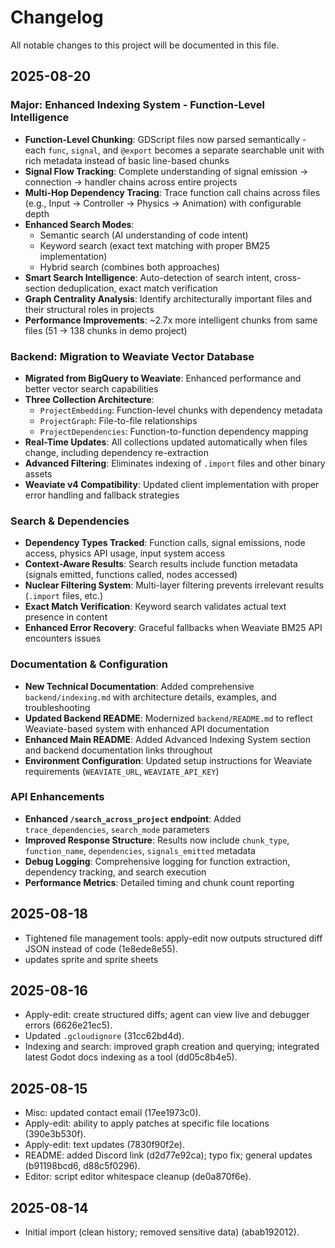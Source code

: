 # Changelog

All notable changes to this project will be documented in this file.

## 2025-08-20
### Major: Enhanced Indexing System - Function-Level Intelligence
- **Function-Level Chunking**: GDScript files now parsed semantically - each `func`, `signal`, and `@export` becomes a separate searchable unit with rich metadata instead of basic line-based chunks
- **Signal Flow Tracking**: Complete understanding of signal emission → connection → handler chains across entire projects
- **Multi-Hop Dependency Tracing**: Trace function call chains across files (e.g., Input → Controller → Physics → Animation) with configurable depth
- **Enhanced Search Modes**: 
  - Semantic search (AI understanding of code intent)
  - Keyword search (exact text matching with proper BM25 implementation)  
  - Hybrid search (combines both approaches)
- **Smart Search Intelligence**: Auto-detection of search intent, cross-section deduplication, exact match verification
- **Graph Centrality Analysis**: Identify architecturally important files and their structural roles in projects
- **Performance Improvements**: ~2.7x more intelligent chunks from same files (51 → 138 chunks in demo project)

### Backend: Migration to Weaviate Vector Database
- **Migrated from BigQuery to Weaviate**: Enhanced performance and better vector search capabilities
- **Three Collection Architecture**:
  - `ProjectEmbedding`: Function-level chunks with dependency metadata
  - `ProjectGraph`: File-to-file relationships  
  - `ProjectDependencies`: Function-to-function dependency mapping
- **Real-Time Updates**: All collections updated automatically when files change, including dependency re-extraction
- **Advanced Filtering**: Eliminates indexing of `.import` files and other binary assets
- **Weaviate v4 Compatibility**: Updated client implementation with proper error handling and fallback strategies

### Search & Dependencies
- **Dependency Types Tracked**: Function calls, signal emissions, node access, physics API usage, input system access
- **Context-Aware Results**: Search results include function metadata (signals emitted, functions called, nodes accessed)
- **Nuclear Filtering System**: Multi-layer filtering prevents irrelevant results (`.import` files, etc.)
- **Exact Match Verification**: Keyword search validates actual text presence in content
- **Enhanced Error Recovery**: Graceful fallbacks when Weaviate BM25 API encounters issues

### Documentation & Configuration  
- **New Technical Documentation**: Added comprehensive `backend/indexing.md` with architecture details, examples, and troubleshooting
- **Updated Backend README**: Modernized `backend/README.md` to reflect Weaviate-based system with enhanced API documentation
- **Enhanced Main README**: Added Advanced Indexing System section and backend documentation links throughout
- **Environment Configuration**: Updated setup instructions for Weaviate requirements (`WEAVIATE_URL`, `WEAVIATE_API_KEY`)

### API Enhancements
- **Enhanced `/search_across_project` endpoint**: Added `trace_dependencies`, `search_mode` parameters
- **Improved Response Structure**: Results now include `chunk_type`, `function_name`, `dependencies`, `signals_emitted` metadata
- **Debug Logging**: Comprehensive logging for function extraction, dependency tracking, and search execution
- **Performance Metrics**: Detailed timing and chunk count reporting

## 2025-08-18
- Tightened file management tools: apply-edit now outputs structured diff JSON instead of code (1e8ede8e55).
- updates sprite and sprite sheets

## 2025-08-16
- Apply-edit: create structured diffs; agent can view live and debugger errors (6626e21ec5).
- Updated `.gcloudignore` (31cc62bd4d).
- Indexing and search: improved graph creation and querying; integrated latest Godot docs indexing as a tool (dd05c8b4e5).

## 2025-08-15
- Misc: updated contact email (17ee1973c0).
- Apply-edit: ability to apply patches at specific file locations (390e3b530f).
- Apply-edit: text updates (7830f90f2e).
- README: added Discord link (d2d77e92ca); typo fix; general updates (b91198bcd6, d88c5f0296).
- Editor: script editor whitespace cleanup (de0a870f6e).

## 2025-08-14
- Initial import (clean history; removed sensitive data) (abab192012).


